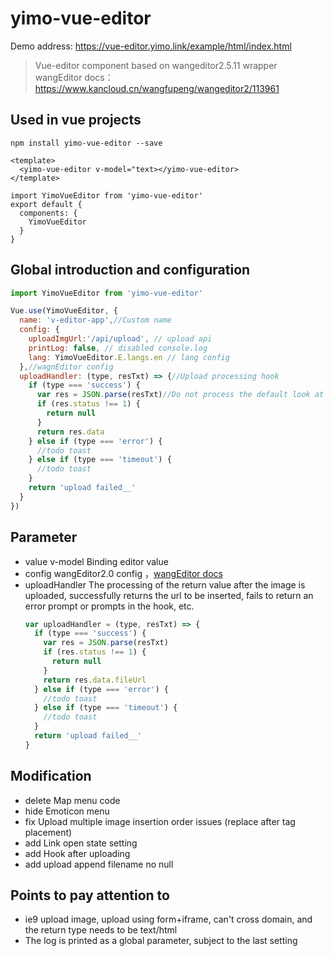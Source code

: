 # yimo-vue-editor

Demo address: https://vue-editor.yimo.link/example/html/index.html

> Vue-editor component based on wangeditor2.5.11 wrapper
> wangEditor docs：https://www.kancloud.cn/wangfupeng/wangeditor2/113961

## Used in vue projects

`npm install yimo-vue-editor --save`

```
<template>
  <yimo-vue-editor v-model="text></yimo-vue-editor>
</template>

import YimoVueEditor from 'yimo-vue-editor'
export default {
  components: {
    YimoVueEditor
  }
}
```

## Global introduction and configuration

``` js
import YimoVueEditor from 'yimo-vue-editor'

Vue.use(YimoVueEditor, {
  name: 'v-editor-app',//Custom name
  config: {
    uploadImgUrl:'/api/upload', // upload api
    printLog: false, // disabled console.log
    lang: YimoVueEditor.E.langs.en // lang config
  },//wagnEditor config
  uploadHandler: (type, resTxt) => {//Upload processing hook
    if (type === 'success') {
      var res = JSON.parse(resTxt)//Do not process the default look at the return value bit image path
      if (res.status !== 1) {
        return null
      }
      return res.data
    } else if (type === 'error') {
      //todo toast
    } else if (type === 'timeout') {
      //todo toast
    }
    return 'upload failed__'
  }
})
```

## Parameter

- value
  v-model Binding editor value
- config
  wangEditor2.0  config ，[wangEditor docs](https://www.kancloud.cn/wangfupeng/wangeditor2/113975)
- uploadHandler
  The processing of the return value after the image is uploaded, successfully returns the url to be inserted, fails to return an error prompt or prompts in the hook, etc.
  ```js
  var uploadHandler = (type, resTxt) => {
    if (type === 'success') {
      var res = JSON.parse(resTxt)
      if (res.status !== 1) {
        return null
      }
      return res.data.fileUrl
    } else if (type === 'error') {
      //todo toast
    } else if (type === 'timeout') {
      //todo toast
    }
    return 'upload failed__'
  }
  ```

## Modification

- delete Map menu code
- hide Emoticon menu
- fix Upload multiple image insertion order issues (replace after tag placement)
- add Link open state setting
- add Hook after uploading
- add upload append filename no null


## Points to pay attention to

- ie9 upload image, upload using form+iframe, can't cross domain, and the return type needs to be text/html
- The log is printed as a global parameter, subject to the last setting
